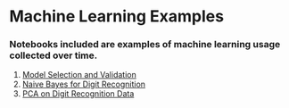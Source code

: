 # Machine Learning Examples
### Notebooks included are examples of machine learning usage collected over time.

1. [Model Selection and Validation](https://github.com/holman57/MachineLearningExamples/blob/master/Model_selection_and_validation.ipynb)
2. [Naive Bayes for Digit Recognition](https://github.com/holman57/MachineLearningExamples/blob/master/Naive_Bayes_for_Digit_Recognition.ipynb)
3. [PCA on Digit Recognition Data](https://github.com/holman57/MachineLearningExamples/blob/master/PCA_on_digit_recognition_data.ipynb)
